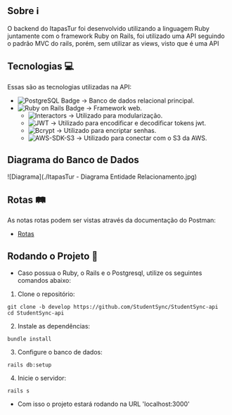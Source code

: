 ## Sobre ℹ️
O backend do ItapasTur foi desenvolvido utilizando a linguagem Ruby juntamente com o framework Ruby on Rails, foi utilizado uma API seguindo o padrão MVC do rails, porém, sem utilizar as views, visto que é uma API

## Tecnologias 💻
Essas são as tecnologias utilizadas na API:
- ![PostgreSQL Badge](https://img.shields.io/badge/PostgreSQL-4169E1?logo=postgresql&logoColor=fff&style=for-the-badge) -> Banco de dados relacional principal.
- ![Ruby on Rails Badge](https://img.shields.io/badge/Ruby%20on%20Rails-D30001?logo=rubyonrails&logoColor=fff&style=for-the-badge) -> Framework web.
  - ![Interactors](https://img.shields.io/badge/interactors-%23CC342D.svg?style=for-the-badge&logo=rubygems&logoColor=white) -> Utilizado para modularização.
  - ![JWT](https://img.shields.io/badge/jwt-%23CC342D.svg?style=for-the-badge&logo=rubygems&logoColor=white) -> Utilizado para encodificar e decodificar tokens jwt.
  - ![Bcrypt](https://img.shields.io/badge/bcrypt-%23CC342D.svg?style=for-the-badge&logo=rubygems&logoColor=white) -> Utilizado para encriptar senhas.
  - ![AWS-SDK-S3](https://img.shields.io/badge/AWS_SDK_S3-%23CC342D.svg?style=for-the-badge&logo=rubygems&logoColor=white) -> Utilizado para conectar com o S3 da AWS.

## Diagrama do Banco de Dados

![Diagrama](./ItapasTur - Diagrama Entidade Relacionamento.jpg)
## Rotas 🛤️
As notas rotas podem ser vistas através da documentação do Postman:
- [Rotas](https://web.postman.co/documentation/27353559-14b0b971-9c0a-4118-b19e-059f3dc4d214/publish?workspaceId=d7e30ca3-6042-491f-81aa-fba41b13f8b8)
  
## Rodando o Projeto 🚀

- Caso possua o Ruby, o Rails e o Postgresql, utilize os seguintes comandos abaixo:

1. Clone o repositório:
```
git clone -b develop https://github.com/StudentSync/StudentSync-api
cd StudentSync-api
```
2. Instale as dependências:

```
bundle install
```

3. Configure o banco de dados:

```
rails db:setup
```

4. Inicie o servidor:

```
rails s
```

- Com isso o projeto estará rodando na URL 'localhost:3000'
